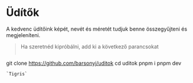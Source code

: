 # Üdítők
A kedvenc üdítőink képét, nevét és méretét tudjuk benne összegyűjteni és megjeleníteni.
>Ha szeretnéd kipróbálni, add ki a következő parancsokat
>```
git clone https://github.com/barsonyj/uditok
cd uditok
pnpm i
pnpm dev
```
`Tigris`

